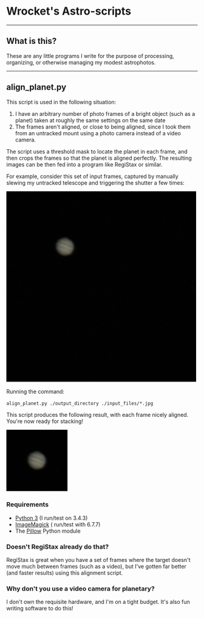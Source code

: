 # Wrocket's Astro-scripts
----
## What is this?
These are any little programs I write for the purpose of processing, organizing, or otherwise managing my modest astrophotos.

----
## align_planet.py
This script is used in the following situation:

1. I have an arbitrary number of photo frames of a bright object (such as a planet) taken at roughly the same settings on the same date
2. The frames aren't aligned, or close to being aligned, since I took them from an untracked mount using a photo camera instead of a video camera.

The script uses a threshold mask to locate the planet in each frame, and then crops the frames so that the planet is aligned perfectly. The resulting images can be then fed into a program like RegiStax or similar.

For example, consider this set of input frames, captured by manually slewing my untracked telescope and triggering the shutter a few times:

![Unaligned Jupiter](https://github.com/wrocket/astro-scripts/blob/master/docs/images/align_input.gif)

Running the command:

    align_planet.py ./output_directory ./input_files/*.jpg

This script produces the following result, with each frame nicely aligned. You're now ready for stacking!

![Unaligned Jupiter](https://github.com/wrocket/astro-scripts/blob/master/docs/images/align_output.gif)

### Requirements
* [Python 3](http://www.python.org/) (I run/test on 3.4.3)
* [ImageMagick](http://www.imagemagick.org/) ( run/test with 6.7.7)
* The [Pillow](http://python-pillow.org/) Python module

### Doesn't RegiStax already do that?
RegiStax is great when you have a set of frames where the target doesn't move much between frames (such as a video), but I've gotten far better (and faster results) using this alignment script.

### Why don't you use a video camera for planetary?
I don't own the requisite hardware, and I'm on a tight budget. It's also fun writing software to do this!